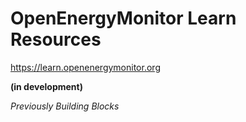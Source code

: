 # OpenEnergyMonitor Learn Resources 

https://learn.openenergymonitor.org

**(in development)**

*Previously Building Blocks*
